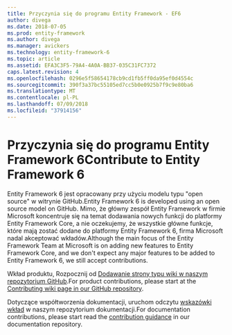 ```yaml
---
title: Przyczynia się do programu Entity Framework - EF6
author: divega
ms.date: 2018-07-05
ms.prod: entity-framework
ms.author: divega
ms.manager: avickers
ms.technology: entity-framework-6
ms.topic: article
ms.assetid: EFA3C3F5-79A4-4A0A-BB37-035C31FC7372
caps.latest.revision: 4
ms.openlocfilehash: 0296e5f58654178cb9cd1fb5ff0da95ef0d4554c
ms.sourcegitcommit: 390f3a37bc55105ed7cc5b0e0925b7f9c9e80ba6
ms.translationtype: MT
ms.contentlocale: pl-PL
ms.lasthandoff: 07/09/2018
ms.locfileid: "37914156"
---
```

# <a name="contribute-to-entity-framework-6"></a><span data-ttu-id="d617c-102">Przyczynia się do programu Entity Framework 6</span><span class="sxs-lookup"><span data-stu-id="d617c-102">Contribute to Entity Framework 6</span></span>
<span data-ttu-id="d617c-103">Entity Framework 6 jest opracowany przy użyciu modelu typu "open source" w witrynie GitHub.</span><span class="sxs-lookup"><span data-stu-id="d617c-103">Entity Framework 6 is developed using an open source model on GitHub.</span></span> <span data-ttu-id="d617c-104">Mimo, że główny zespół Entity Framework w firmie Microsoft koncentruje się na temat dodawania nowych funkcji do platformy Entity Framework Core, a nie oczekujemy, że wszystkie główne funkcje, które mają zostać dodane do platformy Entity Framework 6, firma Microsoft nadal akceptować wkładów.</span><span class="sxs-lookup"><span data-stu-id="d617c-104">Although the main focus of the Entity Framework Team at Microsoft is on adding new features to Entity Framework Core, and we don't expect any major features to be added to Entity Framework 6, we still accept contributions.</span></span>

<span data-ttu-id="d617c-105">Wkład produktu, Rozpocznij od [Dodawanie strony typu wiki w naszym repozytorium GitHub](https://github.com/aspnet/EntityFramework6/wiki/Contributing).</span><span class="sxs-lookup"><span data-stu-id="d617c-105">For product contributions, please start at the [Contributing wiki page in our GitHub repository](https://github.com/aspnet/EntityFramework6/wiki/Contributing).</span></span>

<span data-ttu-id="d617c-106">Dotyczące współtworzenia dokumentacji, uruchom odczytu [wskazówki wkład](https://github.com/aspnet/EntityFramework.Docs/blob/master/CONTRIBUTING.md) w naszym repozytorium dokumentacji.</span><span class="sxs-lookup"><span data-stu-id="d617c-106">For documentation contributions, please start read the [contribution guidance](https://github.com/aspnet/EntityFramework.Docs/blob/master/CONTRIBUTING.md) in our documentation repository.</span></span>
